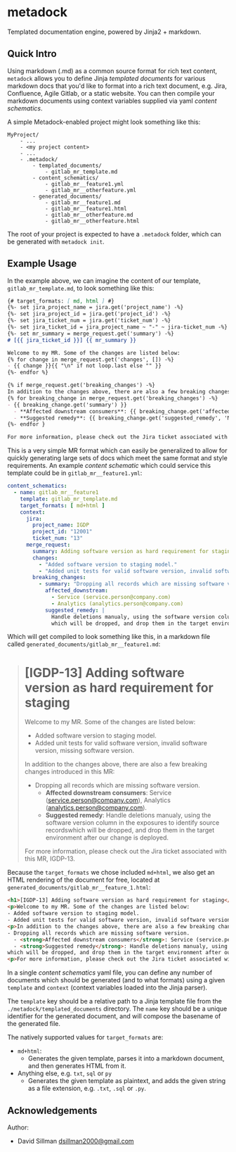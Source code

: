 # metadock

Templated documentation engine, powered by Jinja2 + markdown. 

## Quick Intro

Using markdown (.md) as a common source format for rich text content, `metadock` allows you to define Jinja *templated 
documents*  for various markdown docs that you'd like to format into a rich text document, e.g. Jira, Confluence, Agile 
Gitlab, or  a static website. You can then compile your markdown documents using context variables supplied via yaml 
*content schematics*.

A simple Metadock-enabled project might look something like this:

```
MyProject/
    - ...
    - <my project content>
    - ...
    - .metadock/
        - templated_documents/
            - gitlab_mr_template.md
        - content_schematics/
            - gitlab_mr__feature1.yml
            - gitlab_mr__otherfeature.yml
        - generated_documents/
            - gitlab_mr__feature1.md
            - gitlab_mr__feature1.html
            - gitlab_mr__otherfeature.md
            - gitlab_mr__otherfeature.html
```

The root of your project is expected to have a `.metadock` folder, which can be generated with `metadock init`. 

## Example Usage

In the example above, we can imagine the content of our template, `gitlab_mr_template.md`, to look something like this:

```md
{# target_formats: [ md, html ] #}
{%- set jira_project_name = jira.get('project_name') -%}
{%- set jira_project_id = jira.get('project_id') -%}
{%- set jira_ticket_num = jira.get('ticket_num') -%}
{%- set jira_ticket_id = jira_project_name ~ "-" ~ jira-ticket_num -%}
{%- set mr_summary = merge_request.get('summary') -%}
# [{{ jira_ticket_id }}] {{ mr_summary }}

Welcome to my MR. Some of the changes are listed below:
{% for change in merge_request.get('changes', []) -%}
- {{ change }}{{ "\n" if not loop.last else "" }}
{%- endfor %}

{% if merge_request.get('breaking_changes') -%}
In addition to the changes above, there are also a few breaking changes introduced in this MR:
{% for breaking_change in merge_request.get('breaking_changes') -%}
- {{ breaking_change.get('summary') }}
  - **Affected downstream consumers**: {{ breaking_change.get('affected_downstream', ['None']) | join(", ") }}.
  - **Suggested remedy**: {{ breaking_change.get('suggested_remedy', 'None') }}{{ "\n" if not loop.last else "" }}
{%- endfor }

For more information, please check out the Jira ticket associated with this MR, {{ jira_ticket_id }}.
```

This is a very simple MR format which can easily be generalized to allow for quickly generating large sets of docs which
meet the same format and style requirements. An example *content schematic* which could service this template could
be in `gitlab_mr__feature1.yml`:

```yml
content_schematics:
  - name: gitlab_mr__feature1
    template: gitlab_mr_template.md
    target_formats: [ md+html ]
    context:
      jira:
        project_name: IGDP
        project_id: "12001"
        ticket_num: "13"
      merge_request:
        summary: Adding software version as hard requirement for staging
        changes:
          - "Added software version to staging model."
          - "Added unit tests for valid software version, invalid software version, missing software version."
        breaking_changes:
          - summary: "Dropping all records which are missing software version."
            affected_downstream: 
              - Service (service.person@company.com)
              - Analytics (analytics.person@company.com)
            suggested_remedy: |
              Handle deletions manualy, using the software version column in the exposures to identify source records
              which will be dropped, and drop them in the target environment after our change is deployed.
```

Which will get compiled to look something like this, in a markdown file called 
`generated_documents/gitlab_mr__feature1.md`:


> # [IGDP-13] Adding software version as hard requirement for staging
> 
> Welcome to my MR. Some of the changes are listed below:
> - Added software version to staging model.
> - Added unit tests for valid software version, invalid software version, missing software version.
> 
> In addition to the changes above, there are also a few breaking changes introduced in this MR:
> - Dropping all records which are missing software version.
>   - **Affected downstream consumers**: Service (service.person@company.com), Analytics (analytics.person@company.com).
>   - **Suggested remedy**: Handle deletions manualy, using the software version column in the exposures to identify
>     source recordswhich will be dropped, and drop them in the target environment after our change is deployed.
> 
> For more information, please check out the Jira ticket associated with this MR, IGDP-13.

Because the `target_formats` we chose included `md+html`, we also get an HTML rendering of the document for free, 
located at `generated_documents/gitlab_mr__feature_1.html`:

```html
<h1>[IGDP-13] Adding software version as hard requirement for staging</h1>
<p>Welcome to my MR. Some of the changes are listed below:
- Added software version to staging model.
- Added unit tests for valid software version, invalid software version, missing software version.</p>
<p>In addition to the changes above, there are also a few breaking changes introduced in this MR:
- Dropping all records which are missing software version.
  - <strong>Affected downstream consumers</strong>: Service (service.person@company.com), Analytics (analytics.person@company.com).
  - <strong>Suggested remedy</strong>: Handle deletions manualy, using the software version column in the exposures to identify source records
which will be dropped, and drop them in the target environment after our change is deployed.</p>
<p>For more information, please check out the Jira ticket associated with this MR, IGDP-13.</p>
```

In a single *content schematics* yaml file, you can define any number of documents which should be generated (and to 
what formats) using a given `template` and `context` (context variables loaded into the Jinja parser).

The `template` key should be a relative path to a Jinja template file from the `./metadock/templated_documents` 
directory. The `name` key should be a unique identifier for the generated document, and will compose the basename of the 
generated file. 

The natively supported values for `target_formats` are:
- `md+html`: 
  - Generates the given template, parses it into a markdown document, and then generates HTML from it.
- Anything else, e.g. `txt`, `sql` or `py`
  - Generates the given template as plaintext, and adds the given string as a file extension, e.g. `.txt`, `.sql` or 
    `.py`.

## Acknowledgements

Author:
  - David Sillman <dsillman2000@gmail.com>